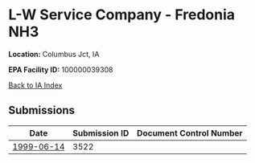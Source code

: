 # L-W Service Company - Fredonia NH3

**Location:** Columbus Jct, IA

**EPA Facility ID:** 100000039308

[Back to IA Index](../../index.md)

## Submissions

| Date | Submission ID | Document Control Number |
|------|--------------|-------------------------|
| [1999-06-14](submissions/3522.md) | 3522 |  |
